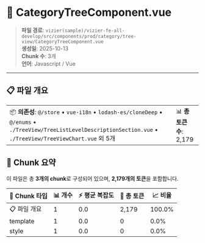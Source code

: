 # 📄 CategoryTreeComponent.vue

> **파일 경로**: `vizier(sample)/vizier-fe-all-develop/src/components/prod/category/tree-view/CategoryTreeComponent.vue`  
> **생성일**: 2025-10-13  
> **Chunk 수**: 3개  
> **언어**: Javascript / Vue
---





## 📋 파일 개요

| | |
|--|--|
| 📦 **의존성**: `@/store` • `vue-i18n` • `lodash-es/cloneDeep` • `@/enums` • `./TreeView/TreeListLevelDescriptionSection.vue` • `./TreeView/TreeViewChart.vue` 외 5개 | 📊 **총 토큰 수**: 2,179 |






## 🧩 Chunk 요약

이 파일은 총 **3개의 chunk**로 구성되어 있으며, **2,179개의 토큰**을 포함합니다.

| 🧩 Chunk 타입 | 📊 개수 | ⚡ 평균 복잡도 | 📝 총 토큰 | 📈 비율 |
|---------------|--------|-------------|----------|--------|
| 📋 파일 개요 | 1 | 0.0 | 2,179 | 100.0% |
| template | 1 | 0.0 | 0 | 0.0% |
| style | 1 | 0.0 | 0 | 0.0% |

